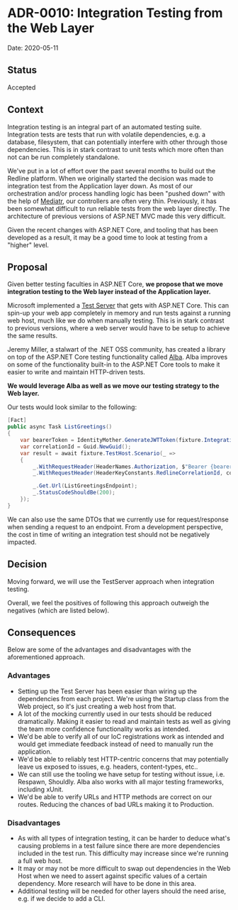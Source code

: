 # ADR-0010: Integration Testing from the Web Layer
Date: 2020-05-11

## Status

Accepted

## Context
Integration testing is an integral part of an automated testing suite. Integration tests are tests that run with volatile dependencies, e.g. a database, filesystem, that can potentially interfere with other through those dependencies. This is in stark contrast to unit tests which more often than not can be run completely standalone.

We've put in a lot of effort over the past several months to build out the Redline platform. When we originally started the decision was made to integration test from the Application layer down. As most of our orchestration and/or process handling logic has been "pushed down" with the help of [Mediatr](https://github.com/jbogard/MediatR), our controllers are often very thin. Previously, it has been somewhat difficult to run reliable tests from the web layer directly. The architecture of previous versions of ASP.NET MVC made this very difficult.

Given the recent changes with ASP.NET Core, and tooling that has been developed as a result, it may be a good time to look at testing from a "higher" level.

## Proposal
Given better testing faculties in ASP.NET Core, **we propose that we move integration testing to the Web layer instead of the Application layer.**

Microsoft implemented a [Test Server](https://docs.microsoft.com/en-us/aspnet/core/test/integration-tests?view=aspnetcore-3.1) that gets with ASP.NET Core. This can spin-up your web app completely in memory and run tests against a running web host, much like we do when manually testing. This is in stark contrast to previous versions, where a web server would have to be setup to achieve the same results.

Jeremy Miller, a stalwart of the .NET OSS community, has created a library on top of the ASP.NET Core testing functionality called [Alba](https://jasperfx.github.io/alba/). Alba improves on some of the functionality built-in to the ASP.NET Core tools to make it easier to write and maintain HTTP-driven tests.

**We would leverage Alba as well as we move our testing strategy to the Web layer.**

Our tests would look similar to the following:

```C#
[Fact]
public async Task ListGreetings()
{
    var bearerToken = IdentityMother.GenerateJWTToken(fixture.IntegrationTestSettings);
    var correlationId = Guid.NewGuid();
    var result = await fixture.TestHost.Scenario(_ =>
    {
        _.WithRequestHeader(HeaderNames.Authorization, $"Bearer {bearerToken}");
        _.WithRequestHeader(HeaderKeyConstants.RedlineCorrelationId, correlationId.ToString());

        _.Get.Url(ListGreetingsEndpoint);
        _.StatusCodeShouldBe(200);
    });
}
```

We can also use the same DTOs that we currently use for request/response when sending a request to an endpoint. From a development perspective, the cost in time of writing an integration test should not be negatively impacted. 

## Decision

Moving forward, we will use the TestServer approach when integration testing.

Overall, we feel the positives of following this approach outweigh the negatives (which are listed below).

## Consequences
Below are some of the advantages and disadvantages with the aforementioned approach.

### Advantages
- Setting up the Test Server has been easier than wiring up the dependencies from each project. We're using the Startup class from the Web project, so it's just creating a web host from that.
- A lot of the mocking currently used in our tests should be reduced dramatically. Making it easier to read and maintain tests as well as giving the team more confidence functionality works as intended.
- We'd be able to verify all of our IoC registrations work as intended and would get immediate feedback instead of need to manually run the application.
- We'd be able to reliably test HTTP-centric concerns that may potentially leave us exposed to issues, e.g. headers, content-types, etc..
- We can still use the tooling we have setup for testing without issue, i.e. Respawn, Shouldly. Alba also works with all major testing frameworks, including xUnit.
- We'd be able to verify URLs and HTTP methods are correct on our routes. Reducing the chances of bad URLs making it to Production.

### Disadvantages
- As with all types of integration testing, it can be harder to deduce what's causing problems in a test failure since there are more dependencies included in the test run. This difficulty may increase since we're running a full web host.
- It may or may not be more difficult to swap out dependencies in the Web Host when we need to assert against specific values of a certain dependency. More research will have to be done in this area.
- Additional testing will be needed for other layers should the need arise, e.g. if we decide to add a CLI.

